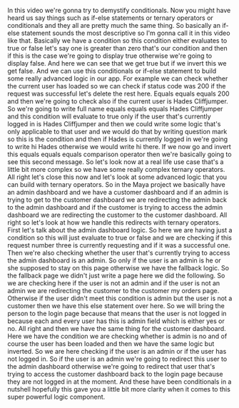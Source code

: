 In this video we're gonna try to demystify conditionals. Now you might have heard us say things such as if-else statements or ternary operators or conditionals and they all are pretty much the same thing. So basically an if-else statement sounds the most descriptive so I'm gonna call it in this video like that. Basically we have a condition so this condition either evaluates to true or false let's say one is greater than zero that's our condition and then if this is the case we're going to display true otherwise we're going to display false. And here we can see that we get true but if we invert this we get false. And we can use this conditionals or if-else statement to build some really advanced logic in our app. For example we can check whether the current user has loaded so we can check if status code was 200 if the request was successful let's delete the rest here. Equals equals equals 200 and then we're going to check also if the current user is Hades Cliffjumper. So we're going to write full name equals equals equals Hades Cliffjumper and this condition will evaluate to true only if the user that's currently logged in is Hades Cliffjumper and then we could write some logic that's only applicable to that user and we would do that by writing question mark so this is the condition and then if Hades is currently logged in we're going to write hi Hades otherwise we would write hi there. If we now go and invert this equals equals equals comparison operator then we're basically going to see this second message. So let's look now at a real life use case that's a little bit more complex so we have some really complex ternary operators. All right let's close this now and let's look at some advanced logic that you can build with ternary operators. So in the Maya project we basically have an admin dashboard and we have a customer dashboard and if an admin is trying to get to the customer dashboard we are redirecting the admin back to the admin dashboard and if the customer is trying to access the admin dashboard we are redirecting the customer to the customer dashboard. All right so let's look at how we handle this redirects with ternary operators. First let's talk about the admin dashboard logic. So here we are having just a condition so this will just evaluate to true or false and we are checking if this request number three is currently requesting and if it was a successful one. Then we're also checking whether the user that's currently trying to access the admin dashboard is an admin. So only if the user is an admin is he or she supposed to stay on this page otherwise we have the fallback logic. So the fallback page we didn't just write a page here we did the following. So we are checking here if the user is not an admin and if the user is not an admin we are redirecting the customer to the customer my orders page. Otherwise if the user didn't meet this condition is admin but the user is not a customer then we have this else statement over here. So we will bring the person to the login page because that means that the user is not logged in because each and every user has this is admin field which is either yes or no. All right and then we have the same thing for the customer dashboard. Here we have the condition we are checking whether is admin is no and of course the user has been loaded and then we have the same logic but inverted. So we are here checking if the user is an admin or if the user has not logged in. So if the user is an admin we're going to redirect this user to the admin dashboard otherwise we're going to redirect that user that's trying to access the customer dashboard back to the login page because they are not logged in at the moment. And these have been conditionals in a nutshell hopefully this gave you a little bit more clarity when it comes to this super powerful logic component.